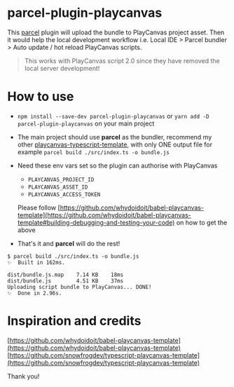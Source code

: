 # parcel-plugin-playcanvas

This [parcel](https://parceljs.org/) plugin will upload the bundle to PlayCanvas project asset. Then it would help the local development workflow i.e. Local IDE > Parcel bundler > Auto update / hot reload PlayCanvas scripts.

> This works with PlayCanvas script 2.0 since they have removed the local server development!

# How to use
- `npm install --save-dev parcel-plugin-playcanvas` or `yarn add -D parcel-plugin-playcanvas` on your main project
- The main project should use **parcel** as the bundler, recommend my other [playcanvas-typescript-template](https://github.com/hxhieu/playcanvas-typescript-template), with only ONE output file for example `parcel build ./src/index.ts -o bundle.js`
- Need these env vars set so the plugin can authorise with PlayCanvas
  - `PLAYCANVAS_PROJECT_ID`
  - `PLAYCANVAS_ASSET_ID`
  - `PLAYCANVAS_ACCESS_TOKEN`
  
  Please follow [https://github.com/whydoidoit/babel-playcanvas-template](https://github.com/whydoidoit/babel-playcanvas-template#building-debugging-and-testing-your-code) on how to get the above
- That's it and **parcel** will do the rest!

```
$ parcel build ./src/index.ts -o bundle.js
✨  Built in 162ms.

dist/bundle.js.map    7.14 KB    18ms
dist/bundle.js        4.51 KB    37ms
Uploading script bundle to PlayCanvas... DONE!
✨  Done in 2.96s.
```

# Inspiration and credits
[https://github.com/whydoidoit/babel-playcanvas-template](https://github.com/whydoidoit/babel-playcanvas-template)
[https://github.com/snowfrogdev/typescript-playcanvas-template](https://github.com/snowfrogdev/typescript-playcanvas-template)

Thank you!